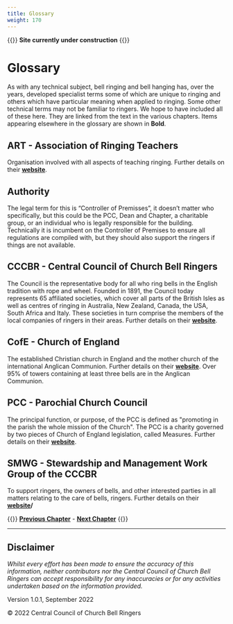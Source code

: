 ```yaml
---
title: Glossary
weight: 170
---
```


{{<hint danger>}}
**Site currently under construction**
{{</hint>}}
 
# Glossary

As with any technical subject, bell ringing and bell hanging has, over the years, developed specialist terms some of which are unique to ringing and others which have particular meaning when applied to ringing. Some other technical terms may not be familiar to ringers. We hope to have included all of these here. They are linked from the text in the various chapters. Items appearing elsewhere in the glossary are shown in **Bold**.

## ART - Association of Ringing Teachers

Organisation involved with all aspects of teaching ringing. Further details on their **[website](https://ringingteachers.org/)**.

## Authority 

The legal term for this is “Controller of Premisses”, it doesn’t matter who specifically, but this could be the PCC, Dean and Chapter, a charitable group, or an individual who is legally responsible for the building. Technically it is incumbent on the Controller of Premises to ensure all regulations are compiled with, but they should also support the ringers if things are not available.

## CCCBR - Central Council of Church Bell Ringers

The Council is the representative body for all who ring bells in the English tradition with rope and wheel. Founded in 1891, the Council today represents 65 affiliated societies, which cover all parts of the British Isles as well as centres of ringing in Australia, New Zealand, Canada, the USA, South Africa and Italy. These societies in turn comprise the members of the local companies of ringers in their areas. Further details on their **[website](https://cccbr.org.uk/about/workgroups/stewardship-and-management)**.

## CofE - Church of England

The established Christian church in England and the mother church of the international Anglican Communion. Further details on their **[website](https://churchofengland.org.uk)**. Over 95% of towers containing at least three bells are in the Anglican Communion.

## PCC - Parochial Church Council

The principal function, or purpose, of the PCC is defined as "promoting in the parish the whole mission of the Church". The PCC is a charity governed by two pieces of Church of England legislation, called Measures. Further details on their **[website](https://www.churchofengland.org/resources/clergy-resources/pcc-accountability-guide)**.

## SMWG - Stewardship and Management Work Group of the CCCBR

To support ringers, the owners of bells, and other interested parties in all matters relating to the care of bells, ringers. Further details on their **[website](https://cccbr.org.uk/about)/**

{{<hint info>}}
**[Previous Chapter](../090-buildingateam)** - **[Next Chapter](../180-acks-and-sources/)**
{{</hint>}}

-----

## Disclaimer
 
*Whilst every effort has been made to ensure the accuracy of this information, neither contributors nor the Central Council of Church Bell Ringers can accept responsibility for any inaccuracies or for any activities undertaken based on the information provided.*

Version 1.0.1, September 2022

© 2022 Central Council of Church Bell Ringers
